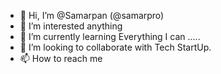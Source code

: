 - 👋 Hi, I’m @Samarpan (@samarpro)
- 👀 I’m interested anything
- 🌱 I’m currently learning Everything I can .....
- 💞️ I’m looking to collaborate with Tech StartUp.
- 📫 How to reach me 

<!---
samarpro/samarpro is a ✨ special ✨ repository because its `README.md` (this file) appears on your GitHub profile.
You can click the Preview link to take a look at your changes.
--->
